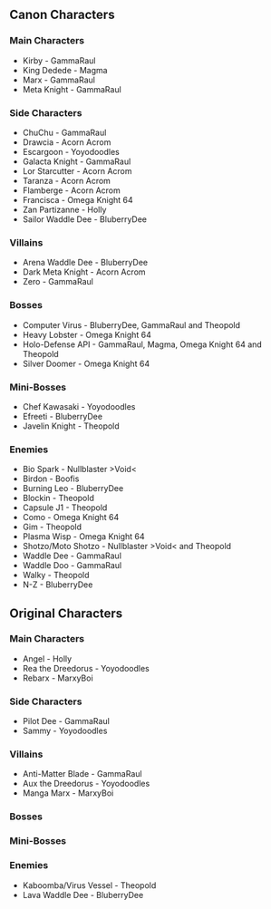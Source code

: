 ## Canon Characters
### Main Characters
* Kirby - GammaRaul
* King Dedede - Magma
* Marx - GammaRaul
* Meta Knight - GammaRaul
### Side Characters
* ChuChu - GammaRaul
* Drawcia - Acorn Acrom
* Escargoon - Yoyodoodles
* Galacta Knight - GammaRaul
* Lor Starcutter - Acorn Acrom
* Taranza - Acorn Acrom
* Flamberge - Acorn Acrom
* Francisca - Omega Knight 64
* Zan Partizanne - Holly
* Sailor Waddle Dee - BluberryDee
### Villains
* Arena Waddle Dee - BluberryDee
* Dark Meta Knight - Acorn Acrom
* Zero - GammaRaul
### Bosses
* Computer Virus - BluberryDee, GammaRaul and Theopold
* Heavy Lobster - Omega Knight 64
* Holo-Defense API - GammaRaul, Magma, Omega Knight 64 and Theopold
* Silver Doomer - Omega Knight 64
### Mini-Bosses
* Chef Kawasaki - Yoyodoodles
* Efreeti - BluberryDee
* Javelin Knight - Theopold
### Enemies
* Bio Spark - Nullblaster >Void<
* Birdon - Boofis
* Burning Leo - BluberryDee
* Blockin - Theopold
* Capsule J1 - Theopold
* Como - Omega Knight 64
* Gim - Theopold
* Plasma Wisp - Omega Knight 64
* Shotzo/Moto Shotzo - Nullblaster >Void< and Theopold
* Waddle Dee - GammaRaul
* Waddle Doo - GammaRaul
* Walky - Theopold
* N-Z - BluberryDee

## Original Characters
### Main Characters
* Angel - Holly
* Rea the Dreedorus - Yoyodoodles
* Rebarx - MarxyBoi
### Side Characters
* Pilot Dee - GammaRaul
* Sammy - Yoyodoodles
### Villains
* Anti-Matter Blade - GammaRaul
* Aux the Dreedorus - Yoyodoodles
* Manga Marx - MarxyBoi
### Bosses
### Mini-Bosses
### Enemies
* Kaboomba/Virus Vessel - Theopold
* Lava Waddle Dee - BluberryDee
